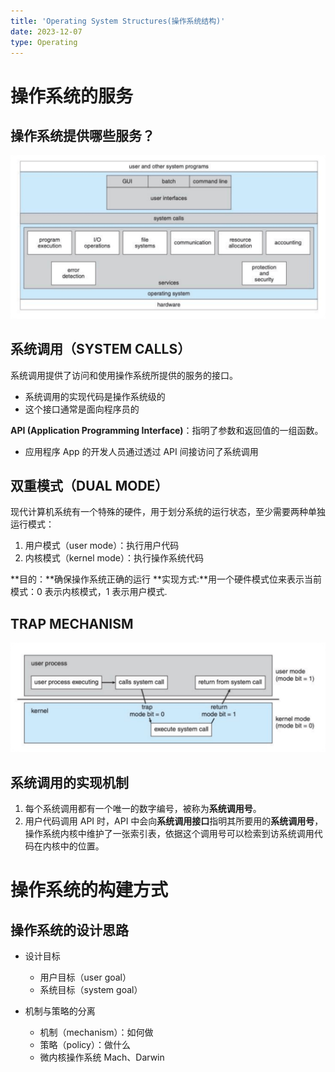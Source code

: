 ```yaml
---
title: 'Operating System Structures(操作系统结构)'
date: 2023-12-07
type: Operating
---
```


# 操作系统的服务

## 操作系统提供哪些服务？

![操作系统提供哪些服务？](/public/images/os/02/system-serve.png)

## 系统调用（SYSTEM CALLS）

系统调用提供了访问和使用操作系统所提供的服务的接口。

- 系统调用的实现代码是操作系统级的
- 这个接口通常是面向程序员的

**API (Application Programming Interface)**：指明了参数和返回值的一组函数。

- 应用程序 App 的开发人员通过透过 API 间接访问了系统调用

## 双重模式（DUAL MODE）

现代计算机系统有一个特殊的硬件，用于划分系统的运行状态，至少需要两种单独运行模式：

1. 用户模式（user mode）：执行用户代码
2. 内核模式（kernel mode）：执行操作系统代码

**目的：**确保操作系统正确的运行
**实现方式:**用一个硬件模式位来表示当前模式：0 表示内核模式，1 表示用户模式.

## TRAP MECHANISM

![TRAP MECHANISM](/public/images/os/02/trap-mechanism.png)

## 系统调用的实现机制

1. 每个系统调用都有一个唯一的数字编号，被称为**系统调用号**。
2. 用户代码调用 API 时，API 中会向**系统调用接口**指明其所要用的**系统调用号**，操作系统内核中维护了一张索引表，依据这个调用号可以检索到访系统调用代码在内核中的位置。

# 操作系统的构建方式

## 操作系统的设计思路

- 设计目标

  - 用户目标（user goal）
  - 系统目标（system goal）

- 机制与策略的分离
  - 机制（mechanism）：如何做
  - 策略（policy）：做什么
  - 微内核操作系统 Mach、Darwin
